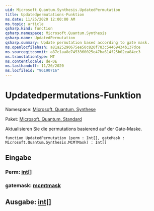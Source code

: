 ```yaml
---
uid: Microsoft.Quantum.Synthesis.UpdatedPermutation
title: Updatedpermutations-Funktion
ms.date: 11/25/2020 12:00:00 AM
ms.topic: article
qsharp.kind: function
qsharp.namespace: Microsoft.Quantum.Synthesis
qsharp.name: UpdatedPermutation
qsharp.summary: Update permutation based according to gate mask.
ms.openlocfilehash: a81a25290675ee50c820f783c54469434b137dce
ms.sourcegitcommit: a87c1aa8e7453360025e47ba614f25b02ea84ec3
ms.translationtype: MT
ms.contentlocale: de-DE
ms.lasthandoff: 11/26/2020
ms.locfileid: "96190716"
---
```

# <a name="updatedpermutation-function"></a>Updatedpermutations-Funktion

Namespace: [Microsoft. Quantum. Synthese](xref:Microsoft.Quantum.Synthesis)

Paket: [Microsoft. Quantum. Standard](https://nuget.org/packages/Microsoft.Quantum.Standard)


Aktualisieren Sie die permutations basierend auf der Gate-Maske.

```qsharp
function UpdatedPermutation (perm : Int[], gateMask : Microsoft.Quantum.Synthesis.MCMTMask) : Int[]
```


## <a name="input"></a>Eingabe

### <a name="perm--int"></a>Perm: [int](xref:microsoft.quantum.lang-ref.int)[]




### <a name="gatemask--mcmtmask"></a>gatemask: [mcmtmask](xref:Microsoft.Quantum.Synthesis.MCMTMask)





## <a name="output--int"></a>Ausgabe: [int](xref:microsoft.quantum.lang-ref.int)[]

